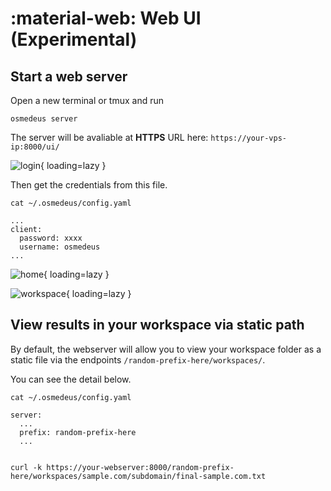 # :material-web: Web UI (Experimental)

## Start a web server

Open a new terminal or tmux and run

```shell
osmedeus server
```

The server will be avaliable at **HTTPS** URL here: `https://your-vps-ip:8000/ui/`

![login](/static/architecture/ui-login.png){ loading=lazy }



Then get the credentials from this file.

```shell
cat ~/.osmedeus/config.yaml

...
client:
  password: xxxx
  username: osmedeus
...

```
![home](/static/architecture/ui-home.png){ loading=lazy }

![workspace](/static/architecture/ui-workspace.png){ loading=lazy }

## View results in your workspace via static path

By default, the webserver will allow you to view your workspace folder as a static file via the endpoints `/random-prefix-here/workspaces/`.

You can see the detail below.

```shell
cat ~/.osmedeus/config.yaml

server:
  ...
  prefix: random-prefix-here
  ...


curl -k https://your-webserver:8000/random-prefix-here/workspaces/sample.com/subdomain/final-sample.com.txt
```


